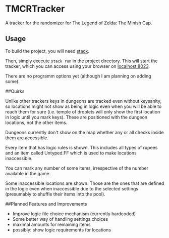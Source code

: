 # TMCRTracker

A tracker for the randomizer for The Legend of Zelda: The Minish Cap.

## Usage

To build the project, you will need [stack](https://docs.haskellstack.org/en/stable/README/).

Then, simply execute `stack run` in the project directory.
This will start the tracker, which you can access using your browser on [localhost:8023](localhost:8023).

There are no programm options yet (although I am planning on adding some).

##Quirks

Unlike other trackers keys in dungeons are tracked even without keysanity, so locations might not show as being in logic even when you will be able to reach them for sure (i.e. temple of droplets will only show the first location in logic until you mark keys). These are positioned with the dungeon locations, not the other items.

Dungeons currently don't show on the map whether any or all checks inside them are accessible.

Every item that has logic rules is shown. This includes all types of rupees and an item called Untyped.FF which is used to make locations inaccessible.

You can mark any number of some items, irrespective of the number available in the game.

Some inaccessible locations are shown. Those are the ones that are defined in the logic even when inaccessible due to the selected settings (presumably to shuffle their items into the pool).

##Planned Features and Improvements

 - Improve logic file choice mechanism (currently hardcoded)
 - Some better way of handling settings choices
 - maximal amounts for remaining items
 - possibly: show logic requirements for locations
